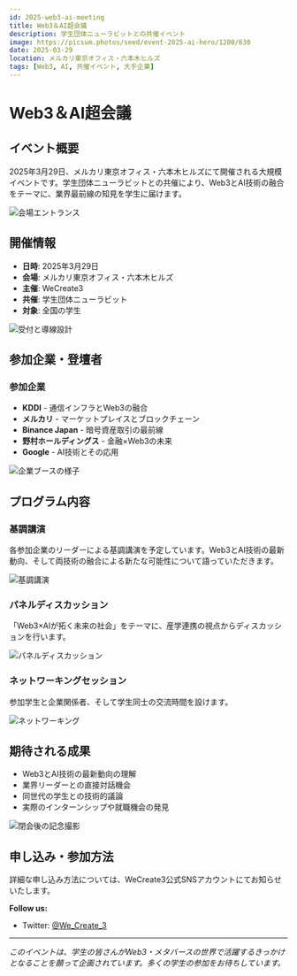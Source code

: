 ```yaml
---
id: 2025-web3-ai-meeting
title: Web3＆AI超会議
description: 学生団体ニューラビットとの共催イベント
image: https://picsum.photos/seed/event-2025-ai-hero/1200/630
date: 2025-03-29
location: メルカリ東京オフィス・六本木ヒルズ
tags: [Web3, AI, 共催イベント, 大手企業]
---
```


# Web3＆AI超会議

## イベント概要

2025年3月29日、メルカリ東京オフィス・六本木ヒルズにて開催される大規模イベントです。学生団体ニューラビットとの共催により、Web3とAI技術の融合をテーマに、業界最前線の知見を学生に届けます。

![会場エントランス](https://picsum.photos/seed/event-2025-ai-entrance/1200/700)

## 開催情報

- **日時**: 2025年3月29日
- **会場**: メルカリ東京オフィス・六本木ヒルズ
- **主催**: WeCreate3
- **共催**: 学生団体ニューラビット
- **対象**: 全国の学生

![受付と導線設計](https://picsum.photos/seed/event-2025-ai-reception/1200/700)

## 参加企業・登壇者

### 参加企業
- **KDDI** - 通信インフラとWeb3の融合
- **メルカリ** - マーケットプレイスとブロックチェーン
- **Binance Japan** - 暗号資産取引の最前線
- **野村ホールディングス** - 金融×Web3の未来
- **Google** - AI技術とその応用

![企業ブースの様子](https://picsum.photos/seed/event-2025-ai-booths/1200/700)

## プログラム内容

### 基調講演
各参加企業のリーダーによる基調講演を予定しています。Web3とAI技術の最新動向、そして両技術の融合による新たな可能性について語っていただきます。

![基調講演](https://picsum.photos/seed/event-2025-ai-keynote/1200/700)

### パネルディスカッション
「Web3×AIが拓く未来の社会」をテーマに、産学連携の視点からディスカッションを行います。

![パネルディスカッション](https://picsum.photos/seed/event-2025-ai-panel/1200/700)

### ネットワーキングセッション
参加学生と企業関係者、そして学生同士の交流時間を設けます。

![ネットワーキング](https://picsum.photos/seed/event-2025-ai-networking/1200/700)

## 期待される成果

- Web3とAI技術の最新動向の理解
- 業界リーダーとの直接対話機会
- 同世代の学生との技術的議論
- 実際のインターンシップや就職機会の発見

![閉会後の記念撮影](https://picsum.photos/seed/event-2025-ai-group/1200/700)

## 申し込み・参加方法

詳細な申し込み方法については、WeCreate3公式SNSアカウントにてお知らせいたします。

**Follow us:**
- Twitter: [@We_Create_3](https://x.com/We_Create_3)

---

*このイベントは、学生の皆さんがWeb3・メタバースの世界で活躍するきっかけとなることを願って企画されています。多くの学生の参加をお待ちしています。*